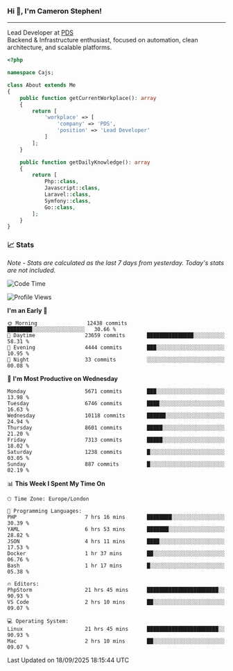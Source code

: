 ### Hi 👋, I'm Cameron Stephen!

---

Lead Developer at [PDS](https://prindatasolutions.co.uk)  
Backend & Infrastructure enthusiast, focused on automation, clean architecture, and scalable platforms.


```php
<?php

namespace Cajs;

class About extends Me
{
    public function getCurrentWorkplace(): array
    {
        return [
            'workplace' => [
                'company' => 'PDS',
                'position' => 'Lead Developer'
            ]
        ];
    }

    public function getDailyKnowledge(): array
    {
        return [
            Php::class,
            Javascript::class,
            Laravel::class,
            Symfony::class,
            Go::class,
        ];
    }
}
```

### 📈 Stats
<p><em>Note - Stats are calculated as the last 7 days from yesterday. Today's stats are not included.</em></p>


<!--START_SECTION:waka-->
![Code Time](http://img.shields.io/badge/Code%20Time-4%2C711%20hrs%2024%20mins-blue)

![Profile Views](http://img.shields.io/badge/Profile%20Views-0-blue)

**I'm an Early 🐤** 

```text
🌞 Morning                12438 commits       ████████░░░░░░░░░░░░░░░░░   30.66 % 
🌆 Daytime                23659 commits       ███████████████░░░░░░░░░░   58.31 % 
🌃 Evening                4444 commits        ███░░░░░░░░░░░░░░░░░░░░░░   10.95 % 
🌙 Night                  33 commits          ░░░░░░░░░░░░░░░░░░░░░░░░░   00.08 % 
```
📅 **I'm Most Productive on Wednesday** 

```text
Monday                   5671 commits        ███░░░░░░░░░░░░░░░░░░░░░░   13.98 % 
Tuesday                  6746 commits        ████░░░░░░░░░░░░░░░░░░░░░   16.63 % 
Wednesday                10118 commits       ██████░░░░░░░░░░░░░░░░░░░   24.94 % 
Thursday                 8601 commits        █████░░░░░░░░░░░░░░░░░░░░   21.20 % 
Friday                   7313 commits        █████░░░░░░░░░░░░░░░░░░░░   18.02 % 
Saturday                 1238 commits        █░░░░░░░░░░░░░░░░░░░░░░░░   03.05 % 
Sunday                   887 commits         █░░░░░░░░░░░░░░░░░░░░░░░░   02.19 % 
```


📊 **This Week I Spent My Time On** 

```text
🕑︎ Time Zone: Europe/London

💬 Programming Languages: 
PHP                      7 hrs 16 mins       ████████░░░░░░░░░░░░░░░░░   30.39 % 
YAML                     6 hrs 53 mins       ███████░░░░░░░░░░░░░░░░░░   28.82 % 
JSON                     4 hrs 11 mins       ████░░░░░░░░░░░░░░░░░░░░░   17.53 % 
Docker                   1 hr 37 mins        ██░░░░░░░░░░░░░░░░░░░░░░░   06.76 % 
Bash                     1 hr 17 mins        █░░░░░░░░░░░░░░░░░░░░░░░░   05.38 % 

🔥 Editors: 
PhpStorm                 21 hrs 45 mins      ███████████████████████░░   90.93 % 
VS Code                  2 hrs 10 mins       ██░░░░░░░░░░░░░░░░░░░░░░░   09.07 % 

💻 Operating System: 
Linux                    21 hrs 45 mins      ███████████████████████░░   90.93 % 
Mac                      2 hrs 10 mins       ██░░░░░░░░░░░░░░░░░░░░░░░   09.07 % 
```


 Last Updated on 18/09/2025 18:15:44 UTC
<!--END_SECTION:waka-->
